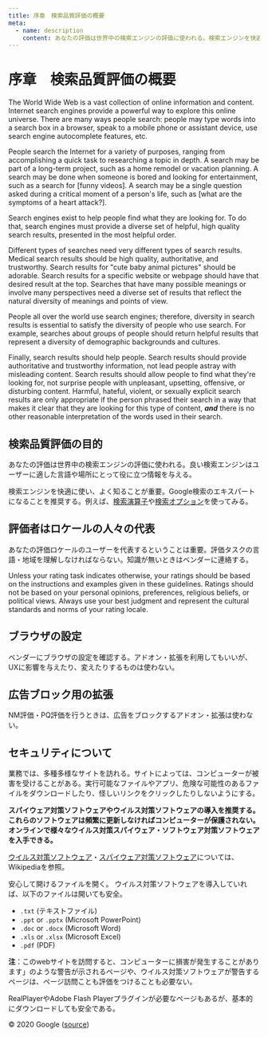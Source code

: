 ```yaml
---
title: 序章　検索品質評価の概要
meta:
  - name: description
    content: あなたの評価は世界中の検索エンジンの評価に使われる。検索エンジンを快適に使い、よく知ることが重要。Google検索のエキスパートになることを推奨する。
---
```


# 序章　検索品質評価の概要

The World Wide Web is a vast collection of online information and content. Internet search engines provide a powerful way to explore this online universe. There are many ways people search: people may type words into a search box in a browser, speak to a mobile phone or assistant device, use search engine autocomplete features, etc.

People search the Internet for a variety of purposes, ranging from accomplishing a quick task to researching a topic in depth. A search may be part of a long-term project, such as a home remodel or vacation planning. A search may be done when someone is bored and looking for entertainment, such as a search for [funny videos]. A search may be a single question asked during a critical moment of a person's life, such as [what are the symptoms of a heart attack?].

Search engines exist to help people find what they are looking for. To do that, search engines must provide a diverse set of helpful, high quality search results, presented in the most helpful order.

Different types of searches need very different types of search results. Medical search results should be high quality, authoritative, and trustworthy. Search results for "cute baby animal pictures" should be adorable. Search results for a specific website or webpage should have that desired result at the top. Searches that have many possible meanings or involve many perspectives need a diverse set of results that reflect the natural diversity of meanings and points of view.

People all over the world use search engines; therefore, diversity in search results is essential to satisfy the diversity of people who use search. For example, searches about groups of people should return helpful results that represent a diversity of demographic backgrounds and cultures.

Finally, search results should help people. Search results should provide authoritative and trustworthy information, not lead people astray with misleading content. Search results should allow people to find what they're looking for, not surprise people with unpleasant, upsetting, offensive, or disturbing content. Harmful, hateful, violent, or sexually explicit search results are only appropriate if the person phrased their search in a way that makes it clear that they are looking for this type of content, **_and_** there is no other reasonable interpretation of the words used in their search.

## 検索品質評価の目的

あなたの評価は世界中の検索エンジンの評価に使われる。良い検索エンジンはユーザーに適した言語や場所にとって役に立つ情報を与える。

検索エンジンを快適に使い、よく知ることが重要。Google検索のエキスパートになることを推奨する。例えば、[検索演算子](https://support.google.com/websearch/answer/2466433?hl=ja)や[検索オプション](https://support.google.com/websearch/answer/35890?hl=ja)を使ってみる。

## 評価者はロケールの人々の代表

あなたの評価ロケールのユーザーを代表するということは重要。評価タスクの言語・地域を理解しなければならない。知識が無いときはベンダーに連絡する。

Unless your rating task indicates otherwise, your ratings should be based on the instructions and examples given in these guidelines. Ratings should not be based on your personal opinions, preferences, religious beliefs, or political views. Always use your best judgment and represent the cultural standards and norms of your rating locale.

## ブラウザの設定

ベンダーにブラウザの設定を確認する。アドオン・拡張を利用してもいいが、UXに影響を与えたり、変えたりするものは使わない。

## 広告ブロック用の拡張

NM評価・PQ評価を行うときは、広告をブロックするアドオン・拡張は使わない。

## セキュリティについて

業務では、多種多様なサイトを訪れる。サイトによっては、コンピューターが被害を受けることがある。実行可能なファイルやアプリ、危険な可能性のあるファイルをダウンロードしたり、怪しいリンクをクリックしたりしないようにする。

**スパイウェア対策ソフトウェアやウイルス対策ソフトウェアの導入を推奨する。**
**これらのソフトウェアは頻繁に更新しなければコンピューターが保護されない。オンラインで様々なウイルス対策スパイウェア・ソフトウェア対策ソフトウェアを入手できる。**

[ウイルス対策ソフトウェア](https://ja.wikipedia.org/wiki/%E3%82%A2%E3%83%B3%E3%83%81%E3%82%A6%E3%82%A4%E3%83%AB%E3%82%B9%E3%82%BD%E3%83%95%E3%83%88%E3%82%A6%E3%82%A7%E3%82%A2)・[スパイウェア対策ソフトウェア](https://ja.wikipedia.org/wiki/%E3%82%B9%E3%83%91%E3%82%A4%E3%82%A6%E3%82%A7%E3%82%A2)については、Wikipediaを参照。

安心して開けるファイルを開く。
ウイルス対策ソフトウェアを導入していれば、以下のファイルは開いても安全。

- `.txt` (テキストファイル)
- `.ppt` or `.pptx` (Microsoft PowerPoint)
- `.doc` or `.docx` (Microsoft Word)
- `.xls` or `.xlsx` (Microsoft Excel)
- `.pdf` (PDF)

**注**：このwebサイトを訪問すると、コンピューターに損害が発生することがあります」のような警告が示されるページや、ウイルス対策ソフトウェアが警告するページは、ページ訪問ことも評価をつけることも必要ない。

RealPlayerやAdobe Flash Playerプラグインが必要なページもあるが、基本的にダウンロードしても安全である。

<div class="source">
© 2020 Google (<a href="https://static.googleusercontent.com/media/guidelines.raterhub.com///searchqualityevaluatorguidelines.pdf">source</a>)
</div>
